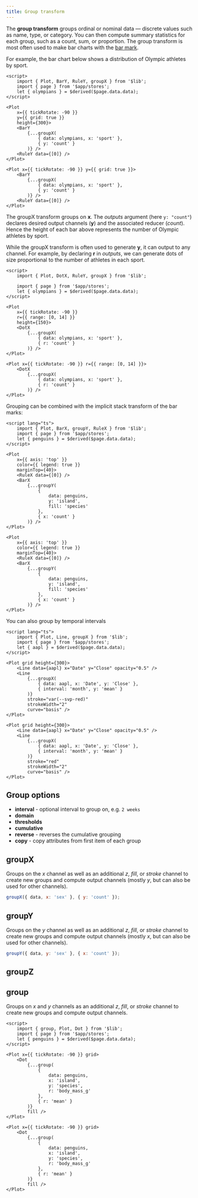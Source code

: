 ```yaml
---
title: Group transform
---
```


The **group transform** groups ordinal or nominal data — discrete values such as name, type, or category. You can then compute summary statistics for each group, such as a count, sum, or proportion. The group transform is most often used to make bar charts with the [bar mark](/marks/bar).

For example, the bar chart below shows a distribution of Olympic athletes by sport.

```svelte live
<script>
    import { Plot, BarY, RuleY, groupX } from '$lib';
    import { page } from '$app/stores';
    let { olympians } = $derived($page.data.data);
</script>

<Plot
    x={{ tickRotate: -90 }}
    y={{ grid: true }}
    height={300}>
    <BarY
        {...groupX(
            { data: olympians, x: 'sport' },
            { y: 'count' }
        )} />
    <RuleY data={[0]} />
</Plot>
```

```svelte
<Plot x={{ tickRotate: -90 }} y={{ grid: true }}>
    <BarY
        {...groupX(
            { data: olympians, x: 'sport' },
            { y: 'count' }
        )} />
    <RuleY data={[0]} />
</Plot>
```

The groupX transform groups on **x**. The _outputs_ argument (here `y: "count"`) declares desired output channels (**y**) and the associated reducer (_count_). Hence the height of each bar above represents the number of Olympic athletes by sport.

While the groupX transform is often used to generate **y**, it can output to any channel. For example, by declaring **r** in _outputs_, we can generate dots of size proportional to the number of athletes in each sport.

```svelte live
<script>
    import { Plot, DotX, RuleY, groupX } from '$lib';

    import { page } from '$app/stores';
    let { olympians } = $derived($page.data.data);
</script>

<Plot
    x={{ tickRotate: -90 }}
    r={{ range: [0, 14] }}
    height={150}>
    <DotX
        {...groupX(
            { data: olympians, x: 'sport' },
            { r: 'count' }
        )} />
</Plot>
```

```svelte
<Plot x={{ tickRotate: -90 }} r={{ range: [0, 14] }}>
    <DotX
        {...groupX(
            { data: olympians, x: 'sport' },
            { r: 'count' }
        )} />
</Plot>
```

Grouping can be combined with the implicit stack transform of the bar marks:

```svelte live
<script lang="ts">
    import { Plot, BarX, groupY, RuleX } from '$lib';
    import { page } from '$app/stores';
    let { penguins } = $derived($page.data.data);
</script>

<Plot
    x={{ axis: 'top' }}
    color={{ legend: true }}
    marginTop={40}>
    <RuleX data={[0]} />
    <BarX
        {...groupY(
            {
                data: penguins,
                y: 'island',
                fill: 'species'
            },
            { x: 'count' }
        )} />
</Plot>
```

```svelte
<Plot
    x={{ axis: 'top' }}
    color={{ legend: true }}
    marginTop={40}>
    <RuleX data={[0]} />
    <BarX
        {...groupY(
            {
                data: penguins,
                y: 'island',
                fill: 'species'
            },
            { x: 'count' }
        )} />
</Plot>
```

You can also group by temporal intervals

```svelte live
<script lang="ts">
    import { Plot, Line, groupX } from '$lib';
    import { page } from '$app/stores';
    let { aapl } = $derived($page.data.data);
</script>

<Plot grid height={300}>
    <Line data={aapl} x="Date" y="Close" opacity="0.5" />
    <Line
        {...groupX(
            { data: aapl, x: 'Date', y: 'Close' },
            { interval: 'month', y: 'mean' }
        )}
        stroke="var(--svp-red)"
        strokeWidth="2"
        curve="basis" />
</Plot>
```

```svelte
<Plot grid height={300}>
    <Line data={aapl} x="Date" y="Close" opacity="0.5" />
    <Line
        {...groupX(
            { data: aapl, x: 'Date', y: 'Close' },
            { interval: 'month', y: 'mean' }
        )}
        stroke="red"
        strokeWidth="2"
        curve="basis" />
</Plot>
```

## Group options

-   **interval** - optional interval to group on, e.g. `2 weeks`
-   **domain**
-   **thresholds**
-   **cumulative**
-   **reverse** - reverses the cumulative grouping
-   **copy** - copy attributes from first item of each group

## groupX

Groups on the _x_ channel as well as an additional _z_, _fill_, or _stroke_ channel to create new groups and compute output channels (mostly _y_, but can also be used for other channels).

```js
groupX({ data, x: 'sex' }, { y: 'count' });
```

## groupY

Groups on the _y_ channel as well as an additional _z_, _fill_, or _stroke_ channel to create new groups and compute output channels (mostly _x_, but can also be used for other channels).

```js
groupY({ data, y: 'sex' }, { x: 'count' });
```

## groupZ

## group

Groups on _x_ and _y_ channels as an additional _z_, _fill_, or _stroke_ channel to create new groups and compute output channels.

```svelte live
<script>
    import { group, Plot, Dot } from '$lib';
    import { page } from '$app/stores';
    let { penguins } = $derived($page.data.data);
</script>

<Plot x={{ tickRotate: -90 }} grid>
    <Dot
        {...group(
            {
                data: penguins,
                x: 'island',
                y: 'species',
                r: 'body_mass_g'
            },
            { r: 'mean' }
        )}
        fill />
</Plot>
```

```svelte
<Plot x={{ tickRotate: -90 }} grid>
    <Dot
        {...group(
            {
                data: penguins,
                x: 'island',
                y: 'species',
                r: 'body_mass_g'
            },
            { r: 'mean' }
        )}
        fill />
</Plot>
```
